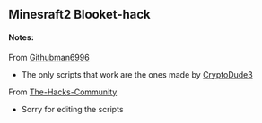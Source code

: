 ## Minesraft2 Blooket-hack

#### Notes:

From [Githubman6996](https://github.com/Githubman6996)

- The only scripts that work are the ones made by [CryptoDude3](github.com/CryptoDude3)

From [The-Hacks-Community](github.com/The-Hacks-Community)

- Sorry for editing the scripts

